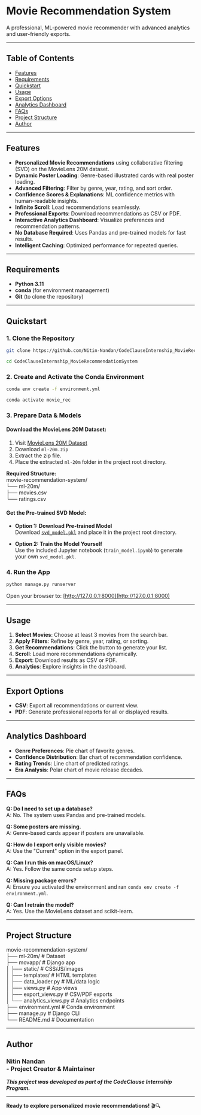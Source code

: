 # Movie Recommendation System

A professional, ML-powered movie recommender with advanced analytics and user-friendly exports.

---

## Table of Contents

- [Features](#features)
- [Requirements](#requirements)
- [Quickstart](#quickstart)
- [Usage](#usage)
- [Export Options](#export-options)
- [Analytics Dashboard](#analytics-dashboard)
- [FAQs](faq)
- [Project Structure](#project-structure-)
- [Author](#author)

---

## Features

- **Personalized Movie Recommendations** using collaborative filtering (SVD) on the MovieLens 20M dataset.
- **Dynamic Poster Loading**: Genre-based illustrated cards with real poster loading.
- **Advanced Filtering**: Filter by genre, year, rating, and sort order.
- **Confidence Scores & Explanations**: ML confidence metrics with human-readable insights.
- **Infinite Scroll**: Load recommendations seamlessly.
- **Professional Exports**: Download recommendations as CSV or PDF.
- **Interactive Analytics Dashboard**: Visualize preferences and recommendation patterns.
- **No Database Required**: Uses Pandas and pre-trained models for fast results.
- **Intelligent Caching**: Optimized performance for repeated queries.

---

## Requirements

- **Python 3.11**
- **conda** (for environment management)
- **Git** (to clone the repository)

---

## Quickstart

### 1. Clone the Repository

```bash
git clone https://github.com/Nitin-Nandan/CodeClauseInternship_MovieRecommendationSystem.git
```

```bash
cd CodeClauseInternship_MovieRecommendationSystem
```

### 2. Create and Activate the Conda Environment

```bash
conda env create -f environment.yml
```

```bash
conda activate movie_rec
```

### 3. Prepare Data & Models

#### Download the MovieLens 20M Dataset:
1. Visit [MovieLens 20M Dataset](https://grouplens.org/datasets/movielens/20m/)
2. Download `ml-20m.zip`
3. Extract the zip file.
4. Place the extracted `ml-20m` folder in the project root directory.

**Required Structure:** <br>
movie-recommendation-system/ <br>
└── ml-20m/ <br>
├── movies.csv <br>
└── ratings.csv <br>

#### Get the Pre-trained SVD Model:
- **Option 1: Download Pre-trained Model**  
  Download [`svd_model.pkl`](https://drive.google.com/file/d/1Ihgls0cMU7SA7ByHBYbBQcEzyutRJEBd/view?usp=sharing) and place it in the project root directory.

- **Option 2: Train the Model Yourself**  
  Use the included Jupyter notebook (`train_model.ipynb`) to generate your own `svd_model.pkl`.

### 4. Run the App

```bash
python manage.py runserver
```

Open your browser to: [http://127.0.0.1:8000](http://127.0.0.1:8000)

---

## Usage

1. **Select Movies**: Choose at least 3 movies from the search bar.
2. **Apply Filters**: Refine by genre, year, rating, or sorting.
3. **Get Recommendations**: Click the button to generate your list.
4. **Scroll**: Load more recommendations dynamically.
5. **Export**: Download results as CSV or PDF.
6. **Analytics**: Explore insights in the dashboard.

---

## Export Options

- **CSV**: Export all recommendations or current view.
- **PDF**: Generate professional reports for all or displayed results.

---

## Analytics Dashboard

- **Genre Preferences**: Pie chart of favorite genres.
- **Confidence Distribution**: Bar chart of recommendation confidence.
- **Rating Trends**: Line chart of predicted ratings.
- **Era Analysis**: Polar chart of movie release decades.

---

## FAQs

**Q: Do I need to set up a database?**  
A: No. The system uses Pandas and pre-trained models.

**Q: Some posters are missing.**  
A: Genre-based cards appear if posters are unavailable.

**Q: How do I export only visible movies?**  
A: Use the "Current" option in the export panel.

**Q: Can I run this on macOS/Linux?**  
A: Yes. Follow the same conda setup steps.

**Q: Missing package errors?**  
A: Ensure you activated the environment and ran `conda env create -f environment.yml`.

**Q: Can I retrain the model?**  
A: Yes. Use the MovieLens dataset and scikit-learn.

---

## Project Structure <br>

movie-recommendation-system/ <br>
├── ml-20m/ # Dataset <br>
├── movapp/ # Django app <br>
│ ├── static/ # CSS/JS/images <br>
│ ├── templates/ # HTML templates <br>
│ ├── data_loader.py # ML/data logic <br>
│ ├── views.py # App views <br>
│ ├── export_views.py # CSV/PDF exports <br>
│ └── analytics_views.py # Analytics endpoints <br>
├── environment.yml # Conda environment <br>
├── manage.py # Django CLI <br>
└── README.md # Documentation <br>

---

## Author

### Nitin Nandan <br> - Project Creator & Maintainer

***This project was developed as part of the CodeClause Internship Program.***

---

**Ready to explore personalized movie recommendations!** 🎬🔍
